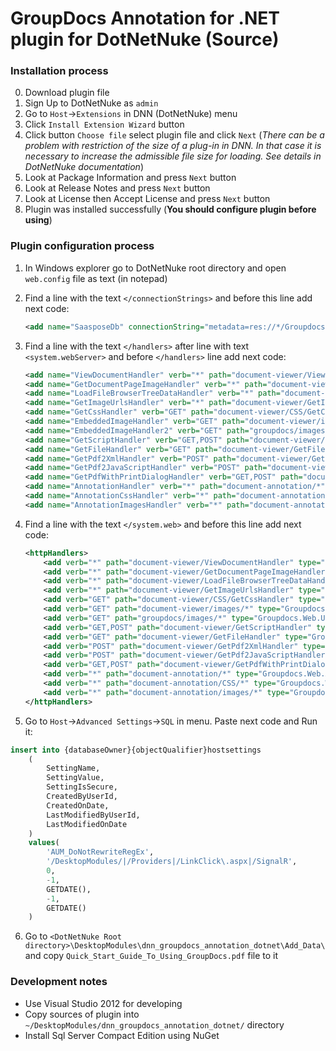 GroupDocs Annotation for .NET plugin for DotNetNuke (Source)
===========================================

### Installation process
0. Download plugin file
1. Sign Up to DotNetNuke as `admin`
2. Go to `Host`->`Extensions` in DNN (DotNetNuke) menu
3. Click `Install Extension Wizard` button
4. Click button `Choose file` select plugin file and click `Next` (*There can be a problem with restriction of the size of a plug-in in DNN. In that case it is necessary to increase the admissible file size for loading. See details in DotNetNuke documentation*)
5. Look at Package Information and press `Next` button
6. Look at Release Notes and press `Next` button
7. Look at License then Accept License and press `Next` button
8. Plugin was installed successfully (<b>You should configure plugin before using</b>)

### Plugin configuration process
1. In Windows explorer go to DotNetNuke root directory and open `web.config` file as text (in notepad)
2. Find a line with the text `</connectionStrings>` and before this line add next code:

	```xml
	<add name="SaasposeDb" connectionString="metadata=res://*/Groupdocs.csdl|res://*/Groupdocs.ssdl|res://*/Groupdocs.msl;provider=System.Data.SqlServerCe.4.0;provider connection string=&quot;Data Source=|DataDirectory|\..\DesktopModules\dnn_groupdocs_annotation_dotnet\App_Data\DB.sdf;Password=sa;Persist Security Info=True&quot;" providerName="System.Data.EntityClient"/>
	```

3. Find a line with the text `</handlers>` after line with text `<system.webServer>` and before `</handlers>` line add next code:

	```xml
	<add name="ViewDocumentHandler" verb="*" path="document-viewer/ViewDocumentHandler" type="Groupdocs.Web.UI.Handlers.ViewDocumentHandler, Groupdocs.Web.Annotation, Culture=neutral"/>
	<add name="GetDocumentPageImageHandler" verb="*" path="document-viewer/GetDocumentPageImageHandler" type="Groupdocs.Web.UI.Handlers.GetDocumentPageImageHandler, Groupdocs.Web.Annotation, Culture=neutral"/>
	<add name="LoadFileBrowserTreeDataHandler" verb="*" path="document-viewer/LoadFileBrowserTreeDataHandler" type="Groupdocs.Web.UI.Handlers.LoadFileBrowserTreeDataHandler, Groupdocs.Web.Annotation, Culture=neutral"/>
	<add name="GetImageUrlsHandler" verb="*" path="document-viewer/GetImageUrlsHandler" type="Groupdocs.Web.UI.Handlers.GetImageUrlsHandler, Groupdocs.Web.Annotation,Culture=neutral"/>
	<add name="GetCssHandler" verb="GET" path="document-viewer/CSS/GetCssHandler" type="Groupdocs.Web.UI.Handlers.CssHandler, Groupdocs.Web.Annotation,Culture=neutral"/>
	<add name="EmbeddedImageHandler" verb="GET" path="document-viewer/images/*" type="Groupdocs.Web.UI.Handlers.EmbeddedImageHandler,Groupdocs.Web.Annotation, Culture=neutral"/>
	<add name="EmbeddedImageHandler2" verb="GET" path="groupdocs/images/*" type="Groupdocs.Web.UI.Handlers.EmbeddedImageHandler,Groupdocs.Web.Annotation, Culture=neutral"/>
	<add name="GetScriptHandler" verb="GET,POST" path="document-viewer/GetScriptHandler" type="Groupdocs.Web.UI.Handlers.ScriptHandler, Groupdocs.Web.Annotation, Culture=neutral"/>
	<add name="GetFileHandler" verb="GET" path="document-viewer/GetFileHandler" type="Groupdocs.Web.UI.Handlers.GetFileHandler, Groupdocs.Web.Annotation,Culture=neutral"/>
	<add name="GetPdf2XmlHandler" verb="POST" path="document-viewer/GetPdf2XmlHandler" type="Groupdocs.Web.UI.Handlers.GetPdf2XmlHandler, Groupdocs.Web.Annotation,Culture=neutral"/>
	<add name="GetPdf2JavaScriptHandler" verb="POST" path="document-viewer/GetPdf2JavaScriptHandler" type="Groupdocs.Web.UI.Handlers.GetPdf2JavaScriptHandler, Groupdocs.Web.Annotation,Culture=neutral"/>
	<add name="GetPdfWithPrintDialogHandler" verb="GET,POST" path="document-viewer/GetPdfWithPrintDialogHandler" type="Groupdocs.Web.UI.Handlers.GetPdfWithPrintDialogHandler, Groupdocs.Web.Annotation, Culture=neutral"/>
	<add name="AnnotationHandler" verb="*" path="document-annotation/*" type="Groupdocs.Web.Annotation.AnnotationHandler, Groupdocs.Web.Annotation, Culture=neutral"/>
	<add name="AnnotationCssHandler" verb="*" path="document-annotation/CSS/*" type="Groupdocs.Web.Annotation.AnnotationHandler, Groupdocs.Web.Annotation, Culture=neutral"/>
	<add name="AnnotationImagesHandler" verb="*" path="document-annotation/images/*" type="Groupdocs.Web.Annotation.AnnotationHandler, Groupdocs.Web.Annotation, Culture=neutral"/>
	```
  
4. Find a line with the text `</system.web>` and before this line add next code:
  
	```xml
	<httpHandlers>
		<add verb="*" path="document-viewer/ViewDocumentHandler" type="Groupdocs.Web.UI.Handlers.ViewDocumentHandler, Groupdocs.Web.Annotation, Culture=neutral" validate="false"/>
		<add verb="*" path="document-viewer/GetDocumentPageImageHandler" type="Groupdocs.Web.UI.Handlers.GetDocumentPageImageHandler, Groupdocs.Web.Annotation, Culture=neutral" validate="false"/>
		<add verb="*" path="document-viewer/LoadFileBrowserTreeDataHandler" type="Groupdocs.Web.UI.Handlers.LoadFileBrowserTreeDataHandler, Groupdocs.Web.Annotation, Culture=neutral" validate="false"/>
		<add verb="*" path="document-viewer/GetImageUrlsHandler" type="Groupdocs.Web.UI.Handlers.GetImageUrlsHandler, Groupdocs.Web.Annotation,Culture=neutral" validate="false"/>
		<add verb="GET" path="document-viewer/CSS/GetCssHandler" type="Groupdocs.Web.UI.Handlers.CssHandler, Groupdocs.Web.Annotation,Culture=neutral"/>
		<add verb="GET" path="document-viewer/images/*" type="Groupdocs.Web.UI.Handlers.EmbeddedImageHandler,Groupdocs.Web.Annotation, Culture=neutral"/>
		<add verb="GET" path="groupdocs/images/*" type="Groupdocs.Web.UI.Handlers.EmbeddedImageHandler,Groupdocs.Web.Annotation, Culture=neutral"/>
		<add verb="GET,POST" path="document-viewer/GetScriptHandler" type="Groupdocs.Web.UI.Handlers.ScriptHandler, Groupdocs.Web.Annotation, Culture=neutral"/>
		<add verb="GET" path="document-viewer/GetFileHandler" type="Groupdocs.Web.UI.Handlers.GetFileHandler, Groupdocs.Web.Annotation,Culture=neutral" validate="false"/>
		<add verb="POST" path="document-viewer/GetPdf2XmlHandler" type="Groupdocs.Web.UI.Handlers.GetPdf2XmlHandler, Groupdocs.Web.Annotation,Culture=neutral"/>
		<add verb="POST" path="document-viewer/GetPdf2JavaScriptHandler" type="Groupdocs.Web.UI.Handlers.GetPdf2JavaScriptHandler, Groupdocs.Web.Annotation,Culture=neutral"/>
		<add verb="GET,POST" path="document-viewer/GetPdfWithPrintDialogHandler" type="Groupdocs.Web.UI.Handlers.GetPdfWithPrintDialogHandler, Groupdocs.Web.Annotation, Culture=neutral"/>
		<add verb="*" path="document-annotation/*" type="Groupdocs.Web.Annotation.AnnotationHandler, Groupdocs.Web.Annotation, Culture=neutral"/>
		<add verb="*" path="document-annotation/CSS/*" type="Groupdocs.Web.Annotation.AnnotationHandler, Groupdocs.Web.Annotation, Culture=neutral"/>
		<add verb="*" path="document-annotation/images/*" type="Groupdocs.Web.Annotation.AnnotationHandler, Groupdocs.Web.Annotation, Culture=neutral"/>
	</httpHandlers>
	```

5. Go to `Host`->`Advanced Settings`->`SQL` in menu. Paste next code and Run it:

```sql
insert into {databaseOwner}{objectQualifier}hostsettings
	(
		SettingName,
		SettingValue,
		SettingIsSecure,
		CreatedByUserId,
		CreatedOnDate,
		LastModifiedByUserId,
		LastModifiedOnDate
	)
	values(
		'AUM_DoNotRewriteRegEx',
		'/DesktopModules/|/Providers|/LinkClick\.aspx|/SignalR',
		0,
		-1,
		GETDATE(),
		-1,
		GETDATE()
	)
```

6. Go to `<DotNetNuke Root directory>\DesktopModules\dnn_groupdocs_annotation_dotnet\Add_Data\` and copy `Quick_Start_Guide_To_Using_GroupDocs.pdf`  file to it
  
  
### Development notes
* Use Visual Studio 2012 for developing
* Copy sources of plugin into `~/DesktopModules/dnn_groupdocs_annotation_dotnet/` directory
* Install Sql Server Compact Edition using NuGet

